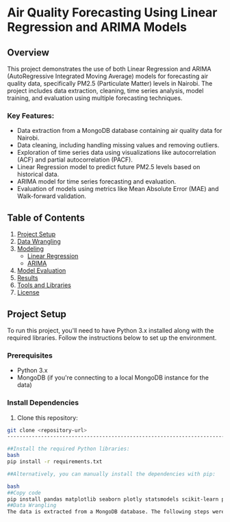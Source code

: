 # Air Quality Forecasting Using Linear Regression and ARIMA Models

## Overview
This project demonstrates the use of both Linear Regression and ARIMA (AutoRegressive Integrated Moving Average) models for forecasting air quality data, specifically PM2.5 (Particulate Matter) levels in Nairobi. The project includes data extraction, cleaning, time series analysis, model training, and evaluation using multiple forecasting techniques.

### Key Features:
- Data extraction from a MongoDB database containing air quality data for Nairobi.
- Data cleaning, including handling missing values and removing outliers.
- Exploration of time series data using visualizations like autocorrelation (ACF) and partial autocorrelation (PACF).
- Linear Regression model to predict future PM2.5 levels based on historical data.
- ARIMA model for time series forecasting and evaluation.
- Evaluation of models using metrics like Mean Absolute Error (MAE) and Walk-forward validation.
  
## Table of Contents
1. [Project Setup](#project-setup)
2. [Data Wrangling](#data-wrangling)
3. [Modeling](#modeling)
   - [Linear Regression](#linear-regression)
   - [ARIMA](#arima)
4. [Model Evaluation](#model-evaluation)
5. [Results](#results)
6. [Tools and Libraries](#tools-and-libraries)
7. [License](#license)

## Project Setup

To run this project, you'll need to have Python 3.x installed along with the required libraries. Follow the instructions below to set up the environment.

### Prerequisites

- Python 3.x
- MongoDB (if you're connecting to a local MongoDB instance for the data)

### Install Dependencies

1. Clone this repository:

```bash
git clone <repository-url>
----------------------------------------------------------------------------------------------------------------------------------

##Install the required Python libraries:
bash
pip install -r requirements.txt

##Alternatively, you can manually install the dependencies with pip:

bash
##Copy code
pip install pandas matplotlib seaborn plotly statsmodels scikit-learn pymongo
##Data Wrangling
The data is extracted from a MongoDB database. The following steps were performed on the raw data:

